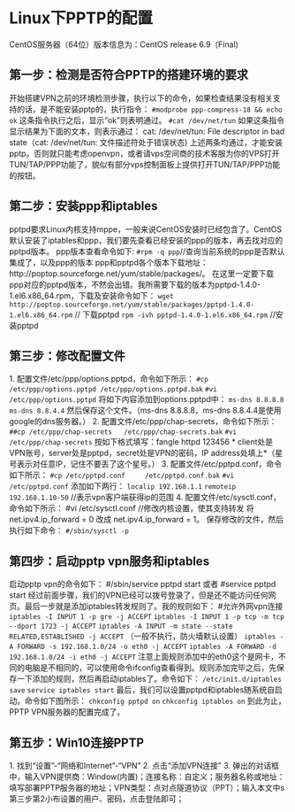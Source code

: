 <h1>Linux下PPTP的配置</h1>
CentOS服务器（64位）版本信息为：CentOS release 6.9（Final) 
<h2>第一步：检测是否符合PPTP的搭建环境的要求</h2>
  开始搭建VPN之前的环境检测步骤，执行以下的命令，如果检查结果没有相关支持的话，是不能安装pptp的，执行指令：  
  <code>#modprobe ppp-compress-18 && echo ok</code>  
     这条指令执行之后，显示“ok”则表明通过。  
  <code>#cat /dev/net/tun</code>  
     如果这条指令显示结果为下面的文本，则表示通过：
     cat: /dev/net/tun: File descriptor in bad state（cat: /dev/net/tun: 文件描述符处于错误状态)  
上述两条均通过，才能安装pptp。否则就只能考虑openvpn，或者请vps空间商的技术客服为你的VPS打开TUN/TAP/PPP功能了，貌似有部分vps控制面板上提供打开TUN/TAP/PPP功能的按钮。

<h2>第二步：安装ppp和iptables</h2>
pptpd要求Linux内核支持mppe，一般来说CentOS安装时已经包含了。CentOS默认安装了iptables和ppp，我们要先查看已经安装的ppp的版本，再去找对应的pptpd版本。
     ppp版本查看命令如下:
     <code>#rpm -q ppp</code>//查询当前系统的ppp是否默认集成了，以及ppp的版本  
     ppp和pptpd各个版本下载地址：http://poptop.sourceforge.net/yum/stable/packages/。  
     在这里一定要下载ppp对应的pptpd版本，不然会出错。我所需要下载的版本为pptpd-1.4.0-1.el6.x86_64.rpm，下载及安装命令如下：  
     <code>wget http://poptop.sourceforge.net/yum/stable/packages/pptpd-1.4.0-1.el6.x86_64.rpm</code> // 下载pptpd  
     <code>rpm -ivh pptpd-1.4.0-1.el6.x86_64.rpm</code> //安装pptpd  
     
<h2>第三步：修改配置文件</h2>
1. 配置文件/etc/ppp/options.pptpd，命令如下所示：
<code>#cp /etc/ppp/options.pptpd /etc/ppp/options.pptpd.bak</code>  
     <code>#vi /etc/ppp/options.pptpd</code>  
     将如下内容添加到options.pptpd中：  
     <code>ms-dns 8.8.8.8</code>  
     <code>ms-dns 8.8.4.4</code>  
     然后保存这个文件。（ms-dns 8.8.8.8，ms-dns 8.8.4.4是使用google的dns服务器。）  
2. 配置文件/etc/ppp/chap-secrets，命令如下所示：  
     <code>##cp /etc/ppp/chap-secrets   /etc/ppp/chap-secrets.bak</code>  
     <code>#vi /etc/ppp/chap-secrets</code>  
     按如下格式填写：fangle httpd 123456 *  
     client处是VPN账号，server处是pptpd，secret处是VPN的密码，IP address处填上*（星号表示对任意IP，记住不要丢了这个星号。） 
3. 配置文件/etc/pptpd.conf，命令如下所示：  
    <code>#cp /etc/pptpd.conf     /etc/pptpd.conf.bak</code>  
    <code>#vi /etc/pptpd.conf</code>  
    添加如下两行：  
    <code>localip 192.168.1.1</code>  
    <code>remoteip 192.168.1.10-50</code> //表示vpn客户端获得ip的范围  
4. 配置文件/etc/sysctl.conf，命令如下所示：  
   #vi /etc/sysctl.conf //修改内核设置，使其支持转发  
   将net.ipv4.ip_forward = 0 改成 net.ipv4.ip_forward = 1。  
   保存修改的文件，然后执行如下命令：  
   <code>#/sbin/sysctl -p</code>

<h2>第四步：启动pptp vpn服务和iptables</h2>
   启动pptp vpn的命令如下：
   #/sbin/service pptpd start 或者 #service pptpd start  
   经过前面步骤，我们的VPN已经可以拨号登录了，但是还不能访问任何网页。最后一步就是添加iptables转发规则了。我的规则如下：  
   #允许外网vpn连接  
   <code>iptables -I INPUT 1 -p gre -j ACCEPT</code>  
   <code>iptables -I INPUT 1 -p tcp -m tcp --dport 1723 -j ACCEPT</code>  
   <code>iptables -A INPUT -m state --state RELATED,ESTABLISHED -j ACCEPT</code> （一般不执行，防火墙默认设置）  
   <code>iptables -A FORWARD -s 192.168.1.0/24 -o eth0 -j ACCEPT</code>  
   <code>iptables -A FORWARD -d 192.168.1.0/24 -i eth0 -j ACCEPT</code>    
   注意上面规则添加中的eth0这个是网卡，不同的电脑是不相同的，可以使用命令ifconfig查看得到。规则添加完毕之后，先保存一下添加的规则，然后再启动iptables了。命令如下：
   <code>/etc/init.d/iptables save</code>
   <code>service iptables start</code>
   最后，我们可以设置pptpd和iptables随系统自启动。命令如下图所示：  
   <code>chkconfig pptpd on</code>  
   <code>chkconfig iptables on</code>  
   到此为止，PPTP VPN服务器的配置完成了。
   
 
<h2>第五步：Win10连接PPTP</h2>
1. 找到“设置”-“网络和Internet”-“VPN”
2. 点击“添加VPN连接”
3. 弹出的对话框中，输入VPN提供商：Window(内置)；连接名称：自定义；服务器名称或地址：填写部署PPTP服务器的地址；VPN类型：点对点隧道协议（PPT）；输入本文中s第三步第2小布设置的用户、密码，点击登陆即可；












  

